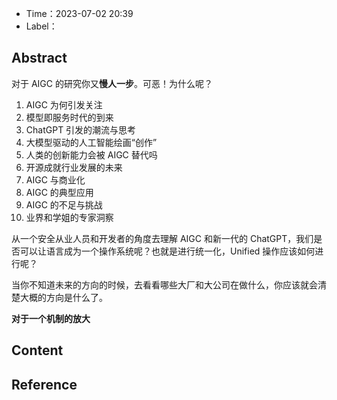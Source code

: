 - Time：2023-07-02 20:39
- Label：

## Abstract

对于 AIGC 的研究你又**慢人一步**。可恶！为什么呢？

1. AIGC 为何引发关注
2. 模型即服务时代的到来
3. ChatGPT 引发的潮流与思考
4. 大模型驱动的人工智能绘画“创作”
5. 人类的创新能力会被 AIGC 替代吗
6. 开源成就行业发展的未来
7. AIGC 与商业化
8. AIGC 的典型应用
9. AIGC 的不足与挑战
10. 业界和学姐的专家洞察

从一个安全从业人员和开发者的角度去理解 AIGC 和新一代的 ChatGPT，我们是否可以让语言成为一个操作系统呢？也就是进行统一化，Unified 操作应该如何进行呢？

当你不知道未来的方向的时候，去看看哪些大厂和大公司在做什么，你应该就会清楚大概的方向是什么了。

**对于一个机制的放大**

## Content

## Reference
